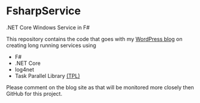 # FsharpService
.NET Core Windows Service in F#

This repository contains the code that goes with my [WordPress blog](https://fsharpwindowsservices.wordpress.com) on creating long running services using
- F#
- .NET Core
- log4net
- Task Parallel Library [(TPL)](https://docs.microsoft.com/en-us/dotnet/standard/parallel-programming/task-parallel-library-tpl)

Please comment on the blog site as that will be monitored more closely then GitHub for this project.
